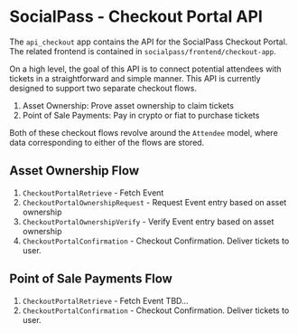 # SocialPass - Checkout Portal API
The `api_checkout` app contains the API for the SocialPass Checkout Portal. The related frontend is contained in `socialpass/frontend/checkout-app`.

On a high level, the goal of this API is to connect potential attendees with tickets in a straightforward and simple manner.  This API is currently designed to support two separate checkout flows.
1. Asset Ownership: Prove asset ownership to claim tickets
2. Point of Sale Payments: Pay in crypto or fiat to purchase tickets

Both of these checkout flows revolve around the `Attendee` model, where data corresponding to either of the flows are stored.

## Asset Ownership Flow
1. `CheckoutPortalRetrieve` - Fetch Event
2. `CheckoutPortalOwnershipRequest` - Request Event entry based on asset ownership
3. `CheckoutPortalOwnershipVerify` - Verify Event entry based on asset ownership
4. `CheckoutPortalConfirmation` - Checkout Confirmation. Deliver tickets to user.

## Point of Sale Payments Flow
1. `CheckoutPortalRetrieve` - Fetch Event
TBD...
4. `CheckoutPortalConfirmation` - Checkout Confirmation. Deliver tickets to user.